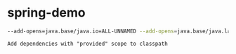 # spring-demo

```bash
--add-opens=java.base/java.io=ALL-UNNAMED --add-opens=java.base/java.lang=ALL-UNNAMED --add-opens=java.rmi/sun.rmi.transport=ALL-UNNAMED
```

`Add dependencies with "provided" scope to classpath`